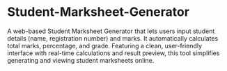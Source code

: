 # Student-Marksheet-Generator
A web-based Student Marksheet Generator that lets users input student details (name, registration number) and marks. It automatically calculates total marks, percentage, and grade. Featuring a clean, user-friendly interface with real-time calculations and result preview, this tool simplifies generating and viewing student marksheets online.
